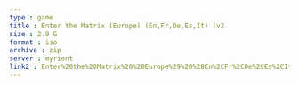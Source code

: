 ```yaml
---
type : game
title : Enter the Matrix (Europe) (En,Fr,De,Es,It) (v2
size : 2.9 G
format : iso
archive : zip
server : myrient
link2 : Enter%20the%20Matrix%20%28Europe%29%20%28En%2CFr%2CDe%2CEs%2CIt%29%20%28v2.00%29
---
```

